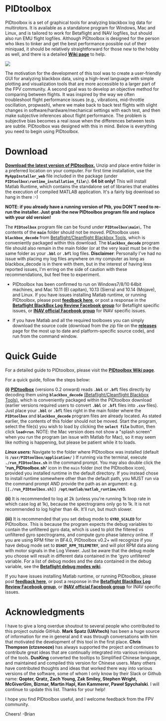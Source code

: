 
# PIDtoolbox

PIDtoolbox is a set of graphical tools for analyzing blackbox log data for multirotors. It is available as a standalone program for Windows, Mac and Linux, and is tailored to work for Betaflight and INAV logfiles, but should also run EMU flight logfiles. Although PIDtoolbox is designed for the person who likes to tinker and get the best performance possible out of their miniquad, it should be relatively straightforward for those new to the hobby as well, and there is a detailed **<a href="https://github.com/bw1129/PIDtoolbox/wiki/PIDtoolbox-user-guide" target="blank">Wiki page</a>** to help.

![](images/PIDtoolbox_v0.32.png)

The motivation for the development of this tool was to create a user-friendly GUI for analyzing blackbox data, using a high-level language with simple plotting and visualization tools that are more accessible to a larger part of the FPV community. A second goal was to develop an objective method for comparing between flights. It was inspired by the way we often troubleshoot flight performance issues (e.g., vibrations, mid-throttle oscillation, propwash), where we make back to back test flights with slight changes in software/hardware/mechanical settings with each test, and then make subjective inferences about flight performance. The problem is subjective bias becomes a real issue when the differences between tests are subtle. PIDtoolbox was designed with this in mind. Below is everything you need to begin using PIDtoolbox.

# Download

**<a href="https://github.com/bw1129/PIDtoolbox/releases" target="blank">Download the latest version of PIDtoolbox.</a>** Unzip and place entire folder in a preferred location on your computer. For first time installation, use the **`MyAppInstaller_web`** file included in the package (under **`PIDtoolbox\runtime_installation_file\`**). **64 bit only!** This will install Matlab Runtime, which contains the standalone set of libraries that enables the execution of compiled MATLAB application. It's a fairly big download so hang in there :-) 

**NOTE: if you already have a running version of Ptb, you DON'T need to re-run the installer. Just grab the new PIDtoolbox program file and replace with your old version!**

The **`PIDtoolbox`** program file can be found under **`PIDtoolbox\main\`**. The contents of the **`main`** folder should not be moved. PIDtoolbox uses **`blackbox_decode`** from <a href="https://github.com/betaflight/blackbox-tools" target="blank">Betaflight/Cleanflight Blackbox Tools</a>, which is conveniently packaged within this download. The **`blackbox_decode`** program file should also remain in the main folder (or at the very least must be in the same folder as your **`.bbl`** or **`.bfl`** log files. **Disclaimer**: Personally I've had no issue with placing my log files anywhere on my computer as long as blackbox_decode is in there with them, but in the interest of having less reported issues, I'm erring on the side of caution with these recommendations, but feel free to experiment.

* PIDtoolbox has been confirmed to run on Windows7/8/10 64bit machines, and Mac 10.11 (El capitan), 10.13 (Sierra) and 10.14 (Mojave), and Linux. If you have issues installing Matlab runtime, or running PIDtoolbox, please post **<a href="https://github.com/bw1129/PIDtoolbox/issues" target="blank">feedback here</a>**, or post a response in the **<a href="https://www.facebook.com/groups/291745494678694/?ref=bookmarks" target="blank">Betaflight BlackBox Log Review Facebook group</a>** for Betaflight specific issues, or **<a href="https://www.facebook.com/groups/INAVOfficial/?ref=bookmarks" target="blank">INAV official Facebook group</a>** for INAV specific issues.

* If you have Matlab and all the required toolboxes you can simply download the source code (download from the zip file on the **<a href="https://github.com/bw1129/PIDtoolbox/releases" target="blank">releases</a>** page for the most up to date and platform-specific source code), and run from the command window. 



# Quick Guide

For a detailed guide to PIDtoolbox, please visit the **<a href="https://github.com/bw1129/PIDtoolbox/wiki/PIDtoolbox-user-guide" target="blank">PIDtoolbox Wiki page</a>**.

For a quick guide, follow the steps below:

**(i)** **<a href="https://github.com/bw1129/PIDtoolbox/releases" target="blank">PIDtoolbox</a>** (versions 0.2 onward) reads **`.bbl`** or **`.bfl`** files directly by decoding them using **`blackbox_decode`** <a href="https://github.com/betaflight/blackbox-tools" target="blank">(Betaflight/Cleanflight Blackbox Tools)</a>, which is conveniently packaged within the PIDtoolbox download (earlier versions required users to convert **`.bbl`** or **`.bfl`** files into **`.csv`** files). Just place your **`.bbl`** or **`.bfl`** files right in the main folder where the **`PIDtoolbox`** and **`blackbox_decode`** program files are already located. As stated earlier, the contents of this folder should not be moved. Start the program, select the file(s) you wish to load by clicking the **`select file`** button, then click **`load+run`**. NOTE: the Mac version does not show a "splash screen" when you run the program (an issue with Matlab for Mac), so it may seem like nothing is happening, but please be patient while it to loads.

***Linux users:*** 
Navigate to the folder where PIDtoolbox was installed (default is **`/usr/PIDtoolbox/application/`** )
If running via the terminal, execute **`./run_PIDtoolbox.sh`** in the command prompt. You may also double click the **'run_PIDtoolbox.sh'** icon in the `main` folder (not the PIDtoolbox icon), provided you installed runtime in the default directory. If you instead chose to install runtime somewhere other than the default path, you MUST run via the command prompt AND provide the path as an argument:	e.g. **`[[./run_PIDtoolbox.sh]] /opt/matlab/matlab_runtime/v93`**.

**(ii)** It is recommended to log at 2k (unless you're running 1k loop rate in which case log at 1k), because the spectrograms only go to 1k. It is not recommended to log higher than 4k. It'll run, but much slower.

**(iii)** It is recommended that you set debug mode to **`GYRO_SCALED`** for PIDtoolbox. This is because the program expects the debug variables to contain the unfiltered gyro data, which is used to plot the filtered vs unfiltered gyro spectrograms, and compute gyro phase latency online. If you are using RPM filter in BF4.0, PIDtoolbox v0.2+ will recognize if you have debug mode set to **`DSHOT_RPM_TELEMETRY`**, and will plot RPM data along with motor signals in the Log Viewer. Just be aware that the debug mode you choose will result in different data contained in the 'gyro unfiltered' variable. For a list of debug modes and the data contained in the debug variable, see the **<a href="https://github.com/betaflight/betaflight/wiki/Debug-Modes" target="blank">Betaflight debug modes wiki</a>**.

If you have issues installing Matlab runtime, or running PIDtoolbox, please post **<a href="https://github.com/bw1129/PIDtoolbox/issues" target="blank">feedback here</a>**, or post a response in the **<a href="https://www.facebook.com/groups/291745494678694/?ref=bookmarks" target="blank">Betaflight BlackBox Log Review Facebook group</a>**, or **<a href="https://www.facebook.com/groups/INAVOfficial/?ref=bookmarks" target="blank">INAV official Facebook group</a>** for INAV specific issues.

# Acknowledgments

I have to give a long overdue shoutout to several people who contributed to this project outside GitHub. 
**Mark Spatz (UAVtech)** has been a huge source of information for me in general and it was through conversations with him that motivated the development of this tool in the first place. 
**Chris Thompson (ctzsnooze)** has always supported the project and continues to contribute great ideas that are continually integrated into various revisions of the tools.
**DusKing** converted the tooltips to Simplified Chinese language, and maintained and compiled this version for Chinese users. 
Many others have contributed thoughts and ideas that worked there way into various versions of the software, some of whom I only know by their Slack or Github name: **Qopter, Qratz, Zach Young, Zak Smiley, Stephen Wright, McGiverGim, Bizmar, Martin Hapl, Ken Kammerer, Paweł Spychalski**. I will continue to update this list. Thanks for your help!

 I hope you find PIDtoolbox useful, and I welcome feedback from the FPV community.

Cheers! -Brian
